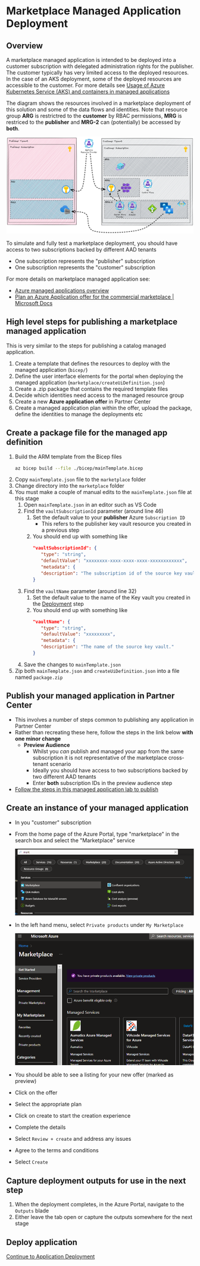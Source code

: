 # Marketplace Managed Application Deployment

## Overview

A marketplace managed application is intended to be deployed into a customer subscription with delegated administration rights for the publisher. The customer typically has very limited access to the deployed resources. In the case of an AKS deployment, some of the deployed resources are accessible to the customer. For more details see [Usage of Azure Kubernetes Service (AKS) and containers in managed applications](https://docs.microsoft.com/azure/marketplace/plan-azure-app-managed-app#usage-of-azure-kubernetes-service-aks-and-containers-in-managed-application)

The diagram shows the resources involved in a marketplace deployment of this solution and some of the data flows and identities. Note that resource group **ARG** is restrictred to the **customer** by RBAC permissions, **MRG** is restriced to the **publisher** and **MRG-2** can (potentially) be accessed by **both**.

![Diagram of marketplace managed application deployment](images/marketplace-deployment.png)

To simulate and fully test a marketplace deployment, you should have access to two subscriptions backed by different AAD tenants

* One subscription represents the "publisher" subscription
* One subscription represents the "customer" subscription

For more details on marketplace managed application see:

* [Azure managed applications overview](https://docs.microsoft.com/azure/azure-resource-manager/managed-applications/overview)
* [Plan an Azure Application offer for the commercial marketplace | Microsoft Docs](https://docs.microsoft.com/azure/marketplace/plan-azure-application-offer)

## High level steps for publishing a marketplace managed application

This is very similar to the steps for publishing a catalog managed application.

1. Create a template that defines the resources to deploy with the managed application (`bicep/`)
1. Define the user interface elements for the portal when deploying the managed application (`marketplace/createUiDefinition.json`)
1. Create a .zip package that contains the required template files
1. Decide which identities need access to the managed resource group
1. Create a new **Azure application offer** in Partner Center
1. Create a managed application plan within the offer, upload the package, define the identities to manage the deployments etc

## Create a package file for the managed app definition

1. Build the ARM template from the Bicep files
    ```bash
    az bicep build --file ./bicep/mainTemplate.bicep
    ```
1. Copy `mainTemplate.json` file to the `marketplace` folder
1. Change directory into the `marketplace` folder
1. You must make a couple of manual edits to the `mainTemplate.json` file at this stage
   1. Open `mainTemplate.json` in an editor such as VS Code
   1. Find the `vaultSubscriptionId` parameter (around line 46)
      1. Set the default value to your **publisher** Azure `Subscription ID`
         * This refers to the publisher key vault resource you created in a previous step
      1. You should end up with something like
         ```json
         "vaultSubscriptionId": {
            "type": "string",
            "defaultValue": "xxxxxxxx-xxxx-xxxx-xxxx-xxxxxxxxxxxx",
            "metadata": {
            "description": "The subscription id of the source key vault."
         }
         ```
   1. Find the `vaultName` parameter (around line 32)
      1. Set the default value to the name of the Key vault you created in the [Deployment](../docs/deploy.md) step
      1. You should end up with something like
         ```json
         "vaultName": {
            "type": "string",
            "defaultValue": "xxxxxxxxx",
            "metadata": {
            "description": "The name of the source key vault."
         }
         ```         
   1. Save the changes to `mainTemplate.json`
1. Zip both `mainTemplate.json` and `createUiDefinition.json` into a file named `package.zip`

## Publish your managed application in Partner Center

* This involves a number of steps common to publishing any application in Partner Center
* Rather than recreating these here, follow the steps in the link below **with one minor change**
  * **Preview Audience**
    * Whilst you *can* publish and managed your app from the same subscription it is not representative of the marketplace cross-tenant scenario
    * Ideally you should have access to two subscriptions backed by two different AAD tenants
    * Enter **both** subscription IDs in the preview audience step
* [Follow the steps in this managed application lab to publish](https://www.azurecitadel.com/marketplace/azureappma/ma-publish/)

## Create an instance of your managed application

* In you "customer" subscription
* From the home page of the Azure Portal, type "marketplace" in the search box and select the "Marketplace" service

   ![Image of marketplace service in Azure portal](./images/marketplace-service.png)

* In the left hand menu, select `Private products` under `My Marketplace`

   ![Image of private products menu item in Azure portal](./images/private-products.png)

* You should be able to see a listing for your new offer (marked as preview)
* Click on the offer
* Select the appropriate plan
* Click on create to start the creation experience
* Complete the details
* Select `Review + create` and address any issues
* Agree to the terms and conditions
* Select `Create`

## Capture deployment outputs for use in the next step

1. When the deployment completes, in the Azure Portal, navigate to the `Outputs` blade
1. Either leave the tab open or capture the outputs somewhere for the next stage

## Deploy application

[Continue to Application Deployment](./deploy-app.md)
